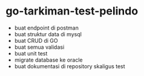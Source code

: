 # go-tarkiman-test-pelindo

- buat endpoint di postman
- buat struktur data di mysql
- buat CRUD di GO
- buat semua validasi
- buat unit test
- migrate database ke oracle
- buat dokumentasi di repository skaligus test